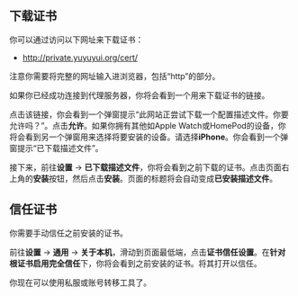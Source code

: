 ﻿## 下载证书

你可以通过访问以下网址来下载证书：

* http://private.yuyuyui.org/cert/

注意你需要将完整的网址输入进浏览器，包括“http”的部分。

如果你已经成功连接到代理服务器，你将会看到一个用来下载证书的链接。

点击该链接，你会看到一个弹窗提示“此网站正尝试下载一个配置描述文件。你要允许吗？”。点击**允许**。如果你拥有其他如Apple Watch或HomePod的设备，你将会看到另一个弹窗用来选择将要安装的设备。请选择**iPhone**。你会看到一个弹窗提示“已下载描述文件”。

接下来，前往**设置** -> **已下载描述文件**，你将会看到之前下载的证书。点击页面右上角的**安装**按钮，然后点击**安装**。页面的标题将会自动变成**已安装描述文件**。

## 信任证书

你需要手动信任之前安装的证书。

前往**设置** -> **通用** -> **关于本机**，滑动到页面最低端，点击**证书信任设置**。在**针对根证书启用完全信任**下，你将会看到之前安装的证书。将其打开以信任。

你现在可以使用私服或账号转移工具了。